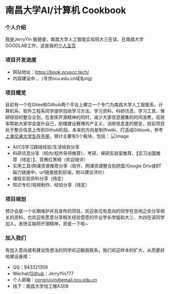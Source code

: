 # 南昌大学AI/计算机 Cookbook

### 个人介绍
我是JerryYin 殷骢睿，南昌大学人工智能实验班大三在读，在南昌大学GOODLAB工作，这是我的[个人主页](https://jerryyin777.github.io/)

### 项目开发进度

* 网站地址：https://book.ncuscc.tech/
* 内容建设中...（寻求ncu.edu.cn域名ing）

### 项目概览
目前有一个在Gitee和Github两个平台上建立一个专门为南昌大学人工智能系、计算机系、软件工程系同学提供包括学习方法、学习资料、科研讯息、学习工具、保研经验的整合企划，在发挥开源精神的同时，减少大家信息搜集的时间浪费，高效率帮助大家学会提升自己，助理建设赛博共产主义，消除信息差的壁垒，目前项目处于整合信息上传到Github阶段，未来的方向是制作wiki、打造成Gitbook，参考[上海交通大学生存手册](https://survivesjtu.gitbook.io/survivesjtumanual/)，预计主要有5个板块，包括：
![image](https://user-images.githubusercontent.com/88324880/215309088-8dd0e714-568d-4662-8044-1bf1f976fb76.png)

* AI/CS学习路线经验/生活经验分享
* 科研讯息分享（校内/校外导师推荐）、考研、保研实验室推荐、【实习出国推荐（待定）】、竞赛红黑榜（欢迎锐评）
* 实用工具/网课资源推荐分享（软件、网课资源整合到网盘/Google Driv或BT磁力链接中，url链接放到前端，附以建议评价）
* 课程实验资料分享（待定）
* 知识专栏/视频制作、经验分享（待定）

### 项目规划
预计会是一个长期维护并且宣传的项目，欢迎各位有意向的同学在空闲之余分享相关的资料，也欢迎有愿意分享相关经验意愿的毕业学长学姐和大三、大四在读同学加入，发扬互联网开源精神，资瓷一下啦~

### 加入我们 
有加入意向或有建设性想法的同学欢迎戳我联系，我们欢迎样本的扩大，从而更好地建设香樟：
* QQ：943321359 
* Wechat/[Github](https://github.com/JerryYin777)：JerryYin777 
* 个人邮箱：[congruiyin@email.ncu.edu.cn](mailto:congruiyin@email.ncu.edu.cn)
* 线下：南昌大学信工楼A308

